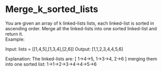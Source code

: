 # Merge_k_sorted_lists
You are given an array of k linked-lists lists, each linked-list is sorted in ascending order.  Merge all the linked-lists into one sorted linked-list and return it.     
Example:  

Input: lists = [[1,4,5],[1,3,4],[2,6]] 
Output: [1,1,2,3,4,4,5,6] 

Explanation: The linked-lists are: [   1->4->5,   1->3->4,   2->6 ] merging them into one sorted list: 1->1->2->3->4->4->5->6
